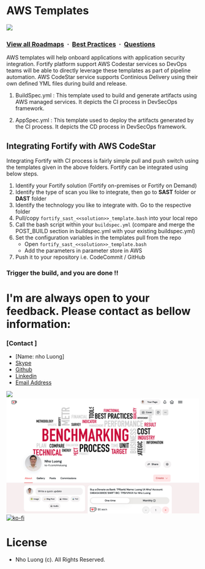 # AWS Templates

![](https://i.imgur.com/waxVImv.png)
### [View all Roadmaps](https://github.com/nholuongut/all-roadmaps) &nbsp;&middot;&nbsp; [Best Practices](https://github.com/nholuongut/all-roadmaps/blob/main/public/best-practices/) &nbsp;&middot;&nbsp; [Questions](https://www.linkedin.com/in/nholuong/)

AWS templates will help onboard applications with application security integration. Fortify platform support AWS Codestar services so DevOps teams will be able to directly leverage these templates as part of pipeline automation. AWS CodeStar service supports Continious Delivery using their own defined YML files during build and release. 


1.	BuildSpec.yml : This template used to build and generate artifacts using AWS managed services. It depicts the CI process in DevSecOps framework.

2.	AppSpec.yml : This template used to deploy the artifacts generated by the CI process. It depicts the CD process in DevSecOps framework.


## Integrating Fortify with AWS CodeStar
Integrating Fortify with CI process is fairly simple pull and push switch using the templates given in the above folders.  Fortify can be integrated using below steps.

1. Identify your Fortify solution (Fortify on-premises or Fortify on Demand)
2. Identify the type of scan you like to integrate, then go to **SAST** folder or **DAST** folder
3. Identify the technology you like to integrate with. Go to the respective folder 
3. Pull/copy `fortify_sast_<<solution>>_template.bash` into your local repo
4. Call the bash script within your `buildspec.yml` (compare and merge the POST_BUILD section in buildspec.yml with your existing buildspec.yml)
5. Set the configuration variables in the templates pull from the repo
   - Open `fortify_sast_<<solution>>_template.bash`
   - Add the parameters in parameter store in AWS 
6. Push it to your repository i.e. CodeCommit / GitHub
	
### Trigger the build, and you are done !!

# I'm are always open to your feedback.  Please contact as bellow information:
### [Contact ]
* [Name: nho Luong]
* [Skype](luongutnho_skype)
* [Github](https://github.com/nholuongut/)
* [Linkedin](https://www.linkedin.com/in/nholuong/)
* [Email Address](luongutnho@hotmail.com)

![](https://i.imgur.com/waxVImv.png)
![](bitfield.png)
[![ko-fi](https://ko-fi.com/img/githubbutton_sm.svg)](https://ko-fi.com/nholuong)

# License
* Nho Luong (c). All Rights Reserved.